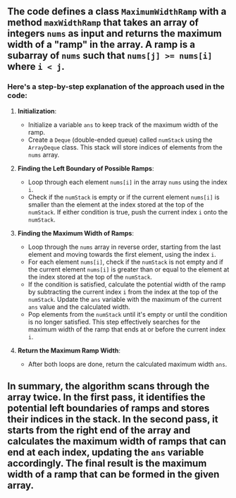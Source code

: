 ## The code defines a class `MaximumWidthRamp` with a method `maxWidthRamp` that takes an array of integers `nums` as input and returns the maximum width of a "ramp" in the array. A ramp is a subarray of `nums` such that `nums[j] >= nums[i]` where `i < j`.
### Here's a step-by-step explanation of the approach used in the code:

1. **Initialization**:
   - Initialize a variable `ans` to keep track of the maximum width of the ramp.
   - Create a `Deque` (double-ended queue) called `numStack` using the `ArrayDeque` class. This stack will store indices of elements from the `nums` array.

2. **Finding the Left Boundary of Possible Ramps**:
   - Loop through each element `nums[i]` in the array `nums` using the index `i`.
   - Check if the `numStack` is empty or if the current element `nums[i]` is smaller than the element at the index stored at the top of the `numStack`. If either condition is true, push the current index `i` onto the `numStack`.

3. **Finding the Maximum Width of Ramps**:
   - Loop through the `nums` array in reverse order, starting from the last element and moving towards the first element, using the index `i`.
   - For each element `nums[i]`, check if the `numStack` is not empty and if the current element `nums[i]` is greater than or equal to the element at the index stored at the top of the `numStack`.
   - If the condition is satisfied, calculate the potential width of the ramp by subtracting the current index `i` from the index at the top of the `numStack`. Update the `ans` variable with the maximum of the current `ans` value and the calculated width.
   - Pop elements from the `numStack` until it's empty or until the condition is no longer satisfied. This step effectively searches for the maximum width of the ramp that ends at or before the current index `i`.

4. **Return the Maximum Ramp Width**:
   - After both loops are done, return the calculated maximum width `ans`.

## In summary, the algorithm scans through the array twice. In the first pass, it identifies the potential left boundaries of ramps and stores their indices in the stack. In the second pass, it starts from the right end of the array and calculates the maximum width of ramps that can end at each index, updating the `ans` variable accordingly. The final result is the maximum width of a ramp that can be formed in the given array.
